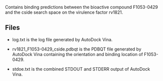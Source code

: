 Contains binding predictions between the bioactive compound F1053-0429 and the cside search space on the virulence factor rv1821.

## Files

- log.txt is the log file generated by AutoDock Vina.

- rv1821_F1053-0429_cside.pdbqt is the PDBQT file generated by AutoDock Vina containing the orientation and binding location of F1053-0429.

- stdoe.txt is the combined STDOUT and STDERR output of AutoDock Vina.

